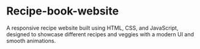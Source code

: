 # Recipe-book-website
A responsive recipe website built using HTML, CSS, and JavaScript, designed to showcase different recipes and veggies with a modern UI and smooth animations.
